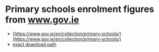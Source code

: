 # Primary schools enrolment figures from www.gov.ie
- [https://www.gov.ie/en/collection/primary-schools/](https://www.gov.ie/en/collection/primary-schools/)
- [exact download path](https://assets.gov.ie/212274/d521dc50-7b9d-4207-9e72-48e01054ab4f.xlsx)